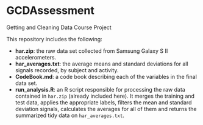 # GCDAssessment
Getting and Cleaning Data Course Project

This repository includes the following:

* **har.zip**: the raw data set collected from Samsung Galaxy S II accelerometers.
* **har_averages.txt**: the average means and standard deviations for all signals recorded, by subject and activity.
* **CodeBook.md**: a code book describing each of the variables in the final data set.
* **run_analysis.R**: an R script responsible for processing the raw data contained in `har.zip` (already included here). It merges the training and test data, applies the appropriate labels, filters the mean and standard deviation signals, calculates the averages for all of them and returns the summarized tidy data on `har_averages.txt`.